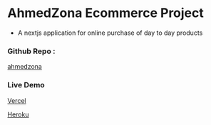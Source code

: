 # AhmedZona Ecommerce Project
* A nextjs application for online purchase of day to day products 

### Github Repo : 
[ahmedzona](https://github.com/newtronahmed/ahmedzona)

### Live Demo
[Vercel](https://ahmedzona.vercel.app)

[Heroku](https://ahmedzona.heroku.app)
